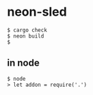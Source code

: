 # neon-sled

    $ cargo check
    $ neon build
    $ 
    
## in node

    $ node
    > let addon = require('.')
    

